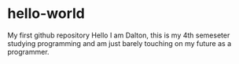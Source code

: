# hello-world
My first github repository
Hello I am Dalton, this is my 4th semeseter studying programming 
and am just barely touching on my future as a programmer.
